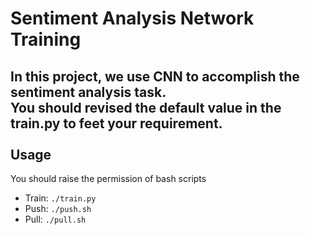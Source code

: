 # Sentiment Analysis Network Training

In this project, we use CNN to accomplish the sentiment analysis task.  
You should revised the default value in the train.py to feet your requirement. 
<br/>
<br/>
Usage     
------------------------- 
You should raise the permission of bash scripts    
* Train: ```./train.py```     
* Push: ```./push.sh```      
* Pull: ```./pull.sh```     